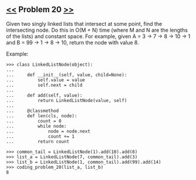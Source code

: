 ## [<<](../19) Problem 20 [>>](../21)

Given two singly linked lists that intersect at some point, find the intersecting node.
Do this in O(M + N) time (where M and N are the lengths of the lists) and constant space.
For example, given A = 3 -> 7 -> 8 -> 10 -> 1 and B = 99 -> 1 -> 8 -> 10, return the node with value 8.

Example:

    >>> class LinkedListNode(object):
    ...
    ...     def __init__(self, value, child=None):
    ...         self.value = value
    ...         self.next = child
    ...
    ...     def add(self, value):
    ...         return LinkedListNode(value, self)
    ...
    ...     @classmethod
    ...     def len(cls, node):
    ...         count = 0
    ...         while node:
    ...             node = node.next
    ...             count += 1
    ...         return count

    >>> common_tail = LinkedListNode(1).add(10).add(8)
    >>> list_a = LinkedListNode(7, common_tail).add(3)
    >>> list_b = LinkedListNode(1, common_tail).add(99).add(14)
    >>> coding_problem_20(list_a, list_b)
    8
